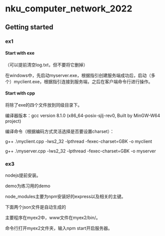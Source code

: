 # nku_computer_network_2022



## Getting started

### ex1

#### Start with exe

（可以提前清空log.txt，但不要将它删掉）

在windows中，先启动myserver.exe，根据指引创建服务端成功后，启动（多个）myclient.exe，根据指引连接到服务端，之后在客户端命令行进行操作。

#### Start with cpp

将除了exe的四个文件放到同级目录下。

编译器版本：gcc version 8.1.0 (x86_64-posix-sjlj-rev0, Built by MinGW-W64 project)

编译命令（根据编码方式灵活选择是否要设置charset）：

g++ .\myclient.cpp -lws2_32 -lpthread -fexec-charset=GBK -o myclient

g++ .\myserver.cpp -lws2_32 -lpthread -fexec-charset=GBK -o myserver



### ex3

nodejs提前安装。

demo为练习用的demo

node_modules主要为npm安装好的express以及相关的主键。

下面两个json文件是自动生成的

主要程序在myex2中，www文件在myex2/bin/。

命令行打开myex2文件夹，输入npm start开启服务器。
